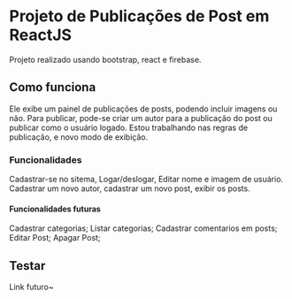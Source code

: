 # Projeto de Publicações de Post em ReactJS

Projeto realizado usando bootstrap, react e firebase.

## Como funciona

Ele exibe um painel de publicações de posts, podendo incluir imagens ou não.
Para publicar, pode-se criar um autor para a publicação do post ou publicar como o usuário logado.
Estou trabalhando nas regras de publicação, e novo modo de exibição.

### Funcionalidades

Cadastrar-se no sitema, Logar/deslogar, Editar nome e imagem de usuário.
Cadastrar um novo autor, cadastrar um novo post, exibir os posts.

#### Funcionalidades futuras

Cadastrar categorias;
Listar categorias;
Cadastrar comentarios em posts;
Editar Post;
Apagar Post;

## Testar

  Link futuro~
